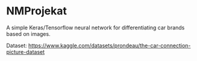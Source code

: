 # NMProjekat
A simple Keras/Tensorflow neural network for differentiating car brands based on images.

Dataset: https://www.kaggle.com/datasets/prondeau/the-car-connection-picture-dataset
